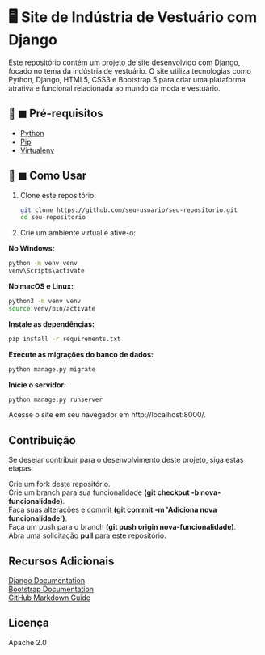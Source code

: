 # 🖥️ Site de Indústria de Vestuário com Django

Este repositório contém um projeto de site desenvolvido com Django, focado no tema da indústria de vestuário. O site utiliza tecnologias como Python, Django, HTML5, CSS3 e Bootstrap 5 para criar uma plataforma atrativa e funcional relacionada ao mundo da moda e vestuário.

## 📜 ◼ Pré-requisitos

- [Python](https://www.python.org/downloads/)
- [Pip](https://pip.pypa.io/en/stable/installing/)
- [Virtualenv](https://pypi.org/project/virtualenv/)

## 🤔 ◼ Como Usar

1. Clone este repositório:

   ```sh
   git clone https://github.com/seu-usuario/seu-repositorio.git
   cd seu-repositorio
   ```
2. Crie um ambiente virtual e ative-o:

**No Windows:**

```sh
python -m venv venv
venv\Scripts\activate
```

**No macOS e Linux:**

```sh
python3 -m venv venv
source venv/bin/activate
```

**Instale as dependências:**

```sh
pip install -r requirements.txt
```

**Execute as migrações do banco de dados:**

```sh
python manage.py migrate
```

**Inicie o servidor:**

```sh
python manage.py runserver
```
Acesse o site em seu navegador em http://localhost:8000/.


## Contribuição

Se desejar contribuir para o desenvolvimento deste projeto, siga estas etapas:

Crie um fork deste repositório.<br>
Crie um branch para sua funcionalidade **(git checkout -b nova-funcionalidade)**.<br>
Faça suas alterações e commit **(git commit -m 'Adiciona nova funcionalidade')**.<br>
Faça um push para o branch **(git push origin nova-funcionalidade)**.<br>
Abra uma solicitação **pull** para este repositório.<br>

## Recursos Adicionais
[Django Documentation](https://docs.djangoproject.com/en/4.2/)<br>
[Bootstrap Documentation](https://getbootstrap.com/)<br>
[GitHub Markdown Guide](https://docs.github.com/pt/get-started/writing-on-github/getting-started-with-writing-and-formatting-on-github/basic-writing-and-formatting-syntax)<br>

## Licença
Apache 2.0
